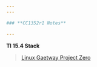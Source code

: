 ```yaml
---
---

### **CC1352r1 Notes**

---
```


**TI 15.4 Stack**

> [Linux Gaetway Project Zero](/notes/ti/cc1352/15.4/linuxGatewayProjectZero/index.html)


